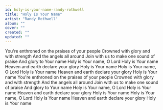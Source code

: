 ```yaml
---
id: holy-is-your-name-randy-rothwell
title: "Holy Is Your Name"
artist: "Randy Rothwell"
album: ""
cover: ""
created: ""
updated: ""
---
```


You're enthroned on the praises of your people
Crowned with glory and with strength
And the angels all around
Join with us to make one sound of praise
And glory to Your name
Holy is Your name, O Lord
Holy is Your name
Heaven and earth declare your glory
Holy is Your name
Holy is Your name, O Lord
Holy is Your name
Heaven and earth declare your glory
Holy is Your name
You're enthroned on the praises of your people
Crowned with glory and with strength
And the angels all around
Join with us to makе one sound of praise
And glory to Your name
Holy is Your namе, O Lord
Holy is Your name
Heaven and earth declare your glory
Holy is Your name
Holy is Your name, O Lord
Holy is Your name
Heaven and earth declare your glory
Holy is Your name